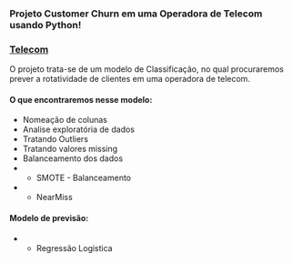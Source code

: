 ### Projeto Customer Churn em uma Operadora de Telecom usando Python!


### [Telecom](https://github.com/CandidoFernando/Customer_Churn_Telecom.git)

O projeto trata-se de um modelo de Classificação, no qual procuraremos prever a rotatividade de clientes em uma operadora de telecom.

#### O que encontraremos nesse modelo:
* Nomeação de colunas
* Analise exploratória de dados
* Tratando Outliers
* Tratando valores missing
* Balanceamento dos dados
* * SMOTE - Balanceamento
* * NearMiss

#### Modelo de previsão:
* * Regressão Logistica
